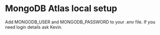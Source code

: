 # MongoDB Atlas local setup

Add MONGODB_USER and MONGODB_PASSWORD to your .env file. If you need login details ask Kevin.
